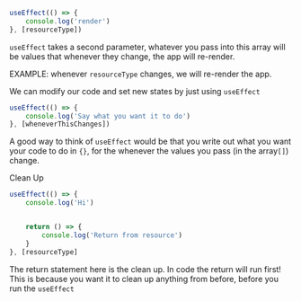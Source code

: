 
``` js
useEffect(() => {
	console.log('render')
}, [resourceType])
```
`useEffect` takes a second parameter, whatever you pass into this array
will be values that whenever they change, the app will re-render.

EXAMPLE: whenever `resourceType` changes, we will re-render the app.

We can modify our code and set new states by just using `useEffect`

``` js
useEffect(() => {
	console.log('Say what you want it to do')
}, [wheneverThisChanges])
```

A good way to think of `useEffect` would be that you write out what you want your code to do in `{}`, for the whenever the values you pass (in the array`[]`) change.




Clean Up

```js
useEffect(() => {
	console.log('Hi')


	return () => {
		console.log('Return from resource')
	}
}, [resourceType]

```

The return statement here is the clean up. In code the return will run first!
This is because you want it to clean up anything from before, before you run the `useEffect`